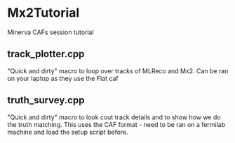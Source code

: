 # Mx2Tutorial
Minerva CAFs session tutorial
## track_plotter.cpp

"Quick and dirty" macro to loop over tracks of MLReco and Mx2.
Can be ran on your laptop as they use the Flat caf


## truth_survey.cpp

"Quick and dirty" macro to look cout track details and to show how we do the truth matching.
This uses the CAF format - need to be ran on a fermilab machine and load the setup script before.

